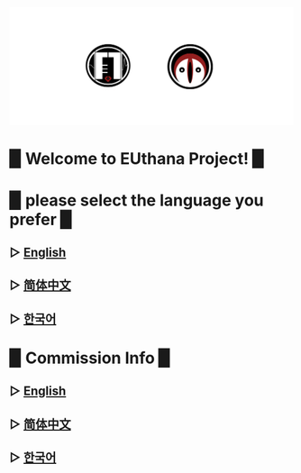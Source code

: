 ![](image/pro.png)



# ▉ Welcome to EUthana Project! ▉  

# ▉ please select the language you prefer ▉  


## ▷ [English](https://euthana.github.io/EUthana_Project/Language_EN/)
## ▷ [简体中文](https://euthana.github.io/EUthana_Project/Language_CHS/)
## ▷ [한국어](https://euthana.github.io/EUthana_Project/Language_KR/)

# ▉ Commission Info ▉  
## ▷ [English](https://drive.google.com/file/d/1E3cl63XwFzsFxh6xnb8_GUsrT3tO32BA/view?usp=sharing)
## ▷ [简体中文](https://docs.qq.com/doc/DYnRYUFlBb1ZKWndB?pub=1&dver=2.1.26950460)
## ▷ [한국어](https://drive.google.com/file/d/192KyLYqmo3RQHj2sL7kD7HWT00KhEba9/view?usp=sharing)


